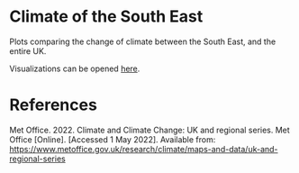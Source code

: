 # Climate of the South East

Plots comparing the change of climate between the South East, and the entire UK.

Visualizations can be opened [here](https://agelanyi.github.io/climate-and-uk-wine/website-frontend/#ninethSection).<br>

# References

Met Office. 2022. Climate and Climate Change: UK and regional series. Met Office [Online]. [Accessed 1 May 2022]. Available from: https://www.metoffice.gov.uk/research/climate/maps-and-data/uk-and-regional-series
